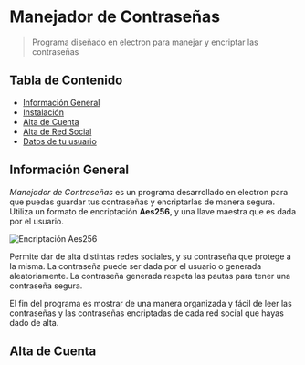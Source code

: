 # Manejador de Contraseñas
>Programa diseñado en electron para manejar y encriptar las contraseñas

## Tabla de Contenido
* [Información General](#general-info)
* [Instalación](#instalacion)
* [Alta de Cuenta](#altaCuenta)
* [Alta de Red Social](#altaRedSocial)
* [Datos de tu usuario](#datos)

## Información General
*Manejador de Contraseñas* es un programa desarrollado en electron para que puedas guardar tus contraseñas y encriptarlas de manera segura. Utiliza un formato de encriptación **Aes256**, y una llave maestra que es dada por el usuario. 

  ![](https://es.wikipedia.org/wiki/Advanced_Encryption_Standard#/media/Archivo:AES-SubBytes.svg "Encriptación Aes256")

Permite dar de alta distintas redes sociales, y su contraseña que protege a la misma. La contraseña puede ser dada por el usuario o generada aleatoriamente. La contraseña generada respeta las pautas para tener una contraseña segura.

El fin del programa es mostrar de una manera organizada y fácil de leer las contraseñas y las contraseñas encriptadas de cada red social que hayas dado de alta.

## Alta de Cuenta